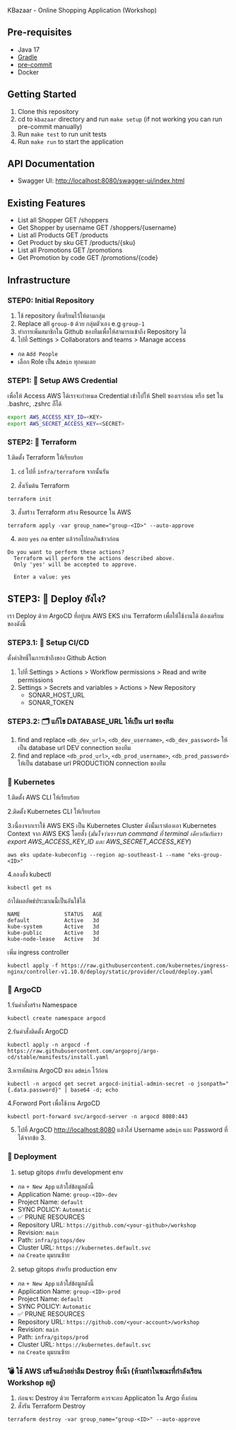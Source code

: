 KBazaar - Online Shopping Application (Workshop)

## Pre-requisites
- Java 17
- [Gradle](https://gradle.org/install/)
- [pre-commit](https://pre-commit.com/#installation)
- Docker

## Getting Started
1. Clone this repository
2. cd to `kbazaar` directory and run `make setup` (if not working you can run pre-commit manually)
3. Run `make test` to run unit tests
4. Run `make run` to start the application

## API Documentation
- Swagger UI: [http://localhost:8080/swagger-ui/index.html](http://localhost:8080/swagger-ui/index.html)


## Existing Features
- List all Shopper GET /shoppers
- Get Shopper by username GET /shoppers/{username}
- List all Products GET /products
- Get Product by sku GET /products/{sku}
- List all Promotions GET /promotions
- Get Promotion by code GET /promotions/{code}


## Infrastructure

### STEP0: Initial Repository

1. ใช้ repository ที่เตรียมไว้ให้ตามกลุ่ม
2. Replace all `group-0` ด้วย กลุ่มตัวเอง e.g `group-1`
1. ทำการเพิ่มสมาชิกใน Github ของทีมเพื่อให้สามารถเข้าถึง Repository ได้
1. ไปที่ Settings > Collaborators and teams > Manage access

- กด `Add People`
- เลือก Role เป็น `Admin` ทุกคนเลย


### STEP1: 🎃 Setup AWS Credential

เพื่อให้ Access AWS ได้เราจะกำหนด Credential เข้าไปให้ Shell ของเราก่อน หรือ set ใน .bashrc, .zshrc ก็ได้

```bash
export AWS_ACCESS_KEY_ID=<KEY>
export AWS_SECRET_ACCESS_KEY=<SECRET>
```

### STEP2: 🧾 Terraform

1.ติดตั้ง Terraform ให้เรียบร้อย

1. `cd` ไปที่ `infra/terraform` จากนั้นรัน

2. สั่งเริ่มต้น Terraform

```console
terraform init
```

3. สั่งสร้าง Terraform สร้าง Resource ใน AWS

```console
terraform apply -var group_name="group-<ID>" --auto-approve
```

4. ตอบ `yes` กด enter แล้วรอไปกดกินข้าวก่อน

```console
Do you want to perform these actions?
  Terraform will perform the actions described above.
  Only 'yes' will be accepted to approve.

  Enter a value: yes
```

## STEP3: 🚀 Deploy ยังไง?

เรา Deploy ด้วย ArgoCD ที่อยู่บน AWS EKS ผ่าน Terraform เพื่อให้ใช้งานได้ ต้องเตรียมของดังนี้

### STEP3.1: 🍻 Setup CI/CD

ตั้งค่าสิทธิ์ในการเข้าถึงของ Github Action

1. ไปที่ Settings > Actions > Workflow permissions > Read and write permissions
1. Settings > Secrets and variables > Actions > New Repository
    - SONAR_HOST_URL
    - SONAR_TOKEN

### STEP3.2: 🗂️ แก้ไข DATABASE_URL ให้เป็น url ของทีม

1. find and replace `<db_dev_url>`, `<db_dev_username>`, `<db_dev_password>` ให้เป็น database url DEV connection ของทีม
1. find and replace `<db_prod_url>`, `<db_prod_username>`, `<db_prod_password>` ให้เป็น database url PRODUCTION connection ของทีม

### 🛟 Kubernetes

1.ติดตั้ง AWS CLI ให้เรียบร้อย

2.ติดตั้ง Kubernetes CLI ให้เรียบร้อย

3.เนื่องจากเราใช้ AWS EKS เป็น Kubernetes Cluster ดังนั้นเราต้องเอา Kubernetes Context จาก AWS EKS โดยสั่ง (*มั่นใจว่าเรา run command ที่ terminal เดียวกันกับเรา export AWS_ACCESS_KEY_ID และ AWS_SECRET_ACCESS_KEY*)

```console
aws eks update-kubeconfig --region ap-southeast-1 --name "eks-group-<ID>"
```

4.ลองสั่ง kubectl

```console
kubectl get ns
```

ถ้าได้ผลลัพธ์ประมาณนี้เป็นอันใช้ได้

```console
NAME              STATUS   AGE
default           Active   3d
kube-system       Active   3d
kube-public       Active   3d
kube-node-lease   Active   3d
```

เพิ่ม ingress controller
```console
kubectl apply -f https://raw.githubusercontent.com/kubernetes/ingress-nginx/controller-v1.10.0/deploy/static/provider/cloud/deploy.yaml
```

### 💺 ArgoCD

1.รันคำสั่งสร้าง Namespace

```console
kubectl create namespace argocd
```

2.รันคำสั่งติดตั้ง ArgoCD

```console
kubectl apply -n argocd -f https://raw.githubusercontent.com/argoproj/argo-cd/stable/manifests/install.yaml
```

3.หารหัสผ่าน ArgoCD ของ `admin` ไว้ก่อน

```console
kubectl -n argocd get secret argocd-initial-admin-secret -o jsonpath="{.data.password}" | base64 -d; echo
```

4.Forword Port เพื่อใช้งาน ArgoCD

```console
kubectl port-forward svc/argocd-server -n argocd 8080:443
```

5. ไปที่ ArgoCD [http://localhost:8080](http://localhost:8080) แล้วใส่ Username `admin` และ Password ที่ได้จากข้อ 3.


### 🚀 Deployment
1. setup gitops สำหรับ development env

- กด `+ New App` แล้วใส่ข้อมูลดังนี้
- Application Name: `group-<ID>-dev`
- Project Name: `default`
- SYNC POLICY: `Automatic`
- ✅ PRUNE RESOURCES
- Repository URL: `https://github.com/<your-github>/workshop`
- Revision: `main`
- Path: `infra/gitops/dev`
- Cluster URL: `https://kubernetes.default.svc`
- กด `Create` มุมบนซ้าย

2. setup gitops สำหรับ production env

- กด `+ New App` แล้วใส่ข้อมูลดังนี้
- Application Name: `group-<ID>-prod`
- Project Name: `default`
- SYNC POLICY: `Automatic`
- ✅ PRUNE RESOURCES
- Repository URL: `https://github.com/<your-account>/workshop`
- Revision: `main`
- Path: `infra/gitops/prod`
- Cluster URL: `https://kubernetes.default.svc`
- กด `Create` มุมบนซ้าย

### 💣 ใช้ AWS เสร็จแล้วอย่าลืม Destroy ทิ้งน๊า **(ห้ามทำในขณะที่กำลังเรียน Workshop อยู่)**

1. ก่อนจะ Destroy ด้วย Terraform ควรจะลบ Applicaton ใน Argo ทิ้งก่อน
1. สั่งรัน Terraform Destroy

```console
terraform destroy -var group_name="group-<ID>" --auto-approve
```
